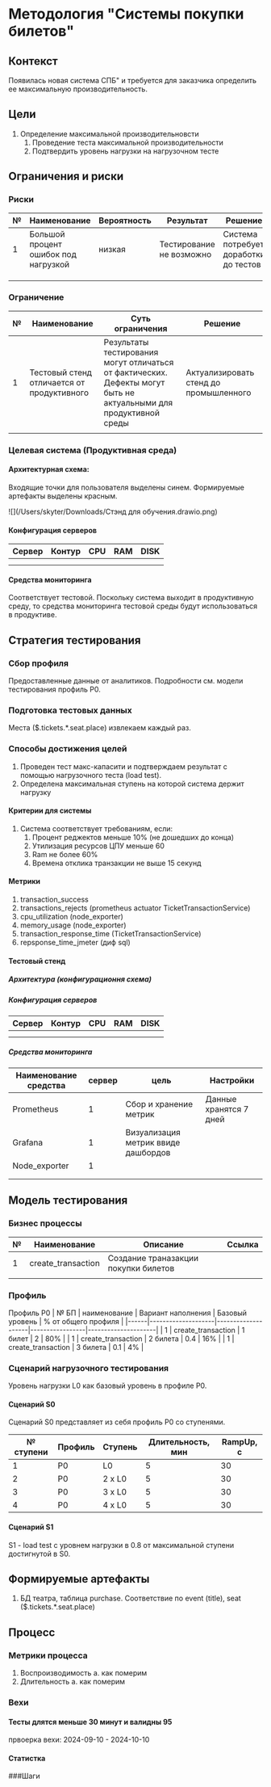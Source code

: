 # Методология "Системы покупки билетов"
## Контекст
Появилась новая система СПБ" и требуется для заказчика определить ее максимальную производительность.
## Цели
1. Определение максимальной производительновсти
   1. Проведение теста максимальной производительности
   2. Подтвердить уровень нагрузки на нагрузочном тесте
## Ограничения и риски
### Риски

| № | Наименование                         | Вероятность | Результат                | Решение                               |
|---|--------------------------------------|-------------|--------------------------|---------------------------------------|
| 1 | Большой процент ошибок под нагрузкой | низкая      | Тестирование не возможно | Система потребует доработки до тестов |
|   |                                      |             |                          |                                       |
|   |                                      |             |                          |                                       |
|   |                                      |             |                          |                                       |

### Ограничение

| № | Наименование                               | Суть ограничения                                                                                                  | Решение                                |
|---|--------------------------------------------|-------------------------------------------------------------------------------------------------------------------|----------------------------------------|
| 1 | Тестовый стенд отличается от продуктивного | Результаты тестирования могут отличаться от фактических. Дефекты могут быть не актуальными для продуктивной среды | Актуализировать стенд до промышленного |
|   |                                            |                                                                                                                   |                                        |

### Целевая система (Продуктивная среда)
#### Архитектурная схема:
Входящие точки для пользователя выделены синем.
Формируемые артефакты выделены красным.

![](/Users/skyter/Downloads/Стэнд для обучения.drawio.png)
#### Конфигурация серверов

| Сервер | Контур | CPU | RAM | DISK |
|--------|--------|-----|-----|------|
|        |        |     |     |      |
|        |        |     |     |      |

#### Средства мониторинга
Соответствует тестовой.
Поскольку система выходит в продуктивную среду, то средства мониторинга тестовой среды будут использоваться в продуктиве.


## Стратегия тестирования

### Сбор профиля

Предоставленные данные от аналитиков.
Подробности см. модели тестирования профиль P0.

### Подготовка тестовых данных

Места ($.tickets.*.seat.place) извлекаем каждый раз.

### Способы достижения целей

1) Проведен тест макс-капасити и подтверждаем результат с помощью нагрузочного теста (load test).
2) Определена максимальная ступень на которой система держит нагрузку

#### Критерии для системы

1) Система соответствует требованиям, если:
   1) Процент реджектов меньше 10% (не дошедших до конца)
   2) Утилизация ресурсов ЦПУ меньше 60
   3) Ram не более 60%
   4) Времена отклика транзакции не выше 15 секунд
#### Метрики
1) transaction_success
2) transactions_rejects (prometheus actuator TicketTransactionService)
2) cpu_utilization (node_exporter)
3) memory_usage (node_exporter)
4) transaction_response_time (TicketTransactionService)
5) repsponse_time_jmeter (диф sql)
#### Тестовый стенд
##### Архитектура (конфигурационня схема)
##### Конфигурация серверов


| Сервер | Контур | CPU | RAM | DISK |
|--------|--------|-----|-----|------|
|        |        |     |     |      |
|        |        |     |     |      |

##### Средства мониторинга

| Наименование средства | сервер | цель                                | Настройки              |
|-----------------------|--------|-------------------------------------|------------------------|
| Prometheus            | 1      | Сбор и хранение метрик              | Данные хранятся 7 дней |
| Grafana               | 1      | Визуализация метрик ввиде дашбордов |                        |
| Node_exporter         | 1      |                                     |                        |
|                       |        |                                     |                        |
|                       |        |                                     |                        |


## Модель тестирования

### Бизнес процессы

| № | Наименование       | Описание                             | Ссылка |
|---|--------------------|--------------------------------------|--------|
| 1 | create_transaction | Создание траназакции покупки билетов |        |
|   |                    |                                      |        |


### Профиль

Профиль P0
| № БП | наименование       | Вариант наполнения | Базовый уровень | % от общего профиля |
|------|--------------------|--------------------|-----------------|---------------------|
| 1    | create_transaction | 1 билет            | 2               | 80%                 |
| 1    | create_transaction | 2 билета           | 0.4             | 16%                 |
| 1    | create_transaction | 3 билета           | 0.1             | 4%                  |

### Сценарий нагрузочного тестирования

Уровень нагрузки L0 как базовый уровень в профиле P0.

#### Сценарий S0
Сценарий S0 представляет из себя профиль P0 со ступенями.

| № ступени | Профиль | Ступень | Длительность, мин | RampUp, с |
|-----------|---------|---------|-------------------|-----------|
| 1         | P0      | L0      | 5                 | 30        |
| 2         | P0      | 2 x L0  | 5                 | 30        |
| 3         | P0      | 3 x L0  | 5                 | 30        |
| 4         | P0      | 4 x L0  | 5                 | 30        |

#### Сценарий S1

S1 - load test с уровнем нагрузки в 0.8 от максимальной ступени достигнутой в S0.

## Формируемые артефакты

1) БД театра, таблица purchase. Соответствие по event (title), seat ($.tickets.*.seat.place)

## Процесс

### Метрики процесса
1) Воспроизводимость
   a. как померим
2) Длительность
   а. как померим
### Вехи
#### Тесты длятся меньше 30 минут и валидны 95
првоерка вехи: 2024-09-10 - 2024-10-10
#### Статистка
###Шаги
